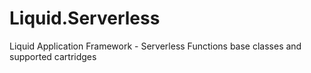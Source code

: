 # Liquid.Serverless
Liquid Application Framework - Serverless Functions base classes and supported cartridges

